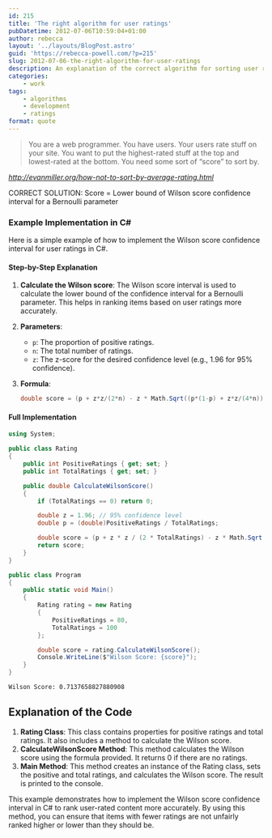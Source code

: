 ```yaml
---
id: 215
title: 'The right algorithm for user ratings'
pubDatetime: 2012-07-06T10:59:04+01:00
author: rebecca
layout: '../layouts/BlogPost.astro'
guid: 'https://rebecca-powell.com/?p=215'
slug: 2012-07-06-the-right-algorithm-for-user-ratings
description: An explanation of the correct algorithm for sorting user ratings, highlighting the use of the Wilson score confidence interval for accurate ranking.
categories:
    - work
tags:
    - algorithms
    - development
    - ratings
format: quote
---
```


> You are a web programmer. You have users. Your users rate stuff on your site. You want to put the highest-rated stuff at the top and lowest-rated at the bottom. You need some sort of “score” to sort by.

<cite><a href="http://evanmiller.org/how-not-to-sort-by-average-rating.html">http://evanmiller.org/how-not-to-sort-by-average-rating.html</a></cite>

CORRECT SOLUTION: Score = Lower bound of Wilson score confidence interval for a Bernoulli parameter

### Example Implementation in C#

Here is a simple example of how to implement the Wilson score confidence interval for user ratings in C#.

#### Step-by-Step Explanation

1. **Calculate the Wilson score**: The Wilson score interval is used to calculate the lower bound of the confidence interval for a Bernoulli parameter. This helps in ranking items based on user ratings more accurately.

2. **Parameters**:
   - `p`: The proportion of positive ratings.
   - `n`: The total number of ratings.
   - `z`: The z-score for the desired confidence level (e.g., 1.96 for 95% confidence).

3. **Formula**:
   ```csharp
   double score = (p + z*z/(2*n) - z * Math.Sqrt((p*(1-p) + z*z/(4*n))/n)) / (1 + z*z/n);
   ```

#### Full Implementation

```csharp
using System;

public class Rating
{
    public int PositiveRatings { get; set; }
    public int TotalRatings { get; set; }

    public double CalculateWilsonScore()
    {
        if (TotalRatings == 0) return 0;

        double z = 1.96; // 95% confidence level
        double p = (double)PositiveRatings / TotalRatings;

        double score = (p + z * z / (2 * TotalRatings) - z * Math.Sqrt((p * (1 - p) + z * z / (4 * TotalRatings)) / TotalRatings)) / (1 + z * z / TotalRatings);
        return score;
    }
}

public class Program
{
    public static void Main()
    {
        Rating rating = new Rating
        {
            PositiveRatings = 80,
            TotalRatings = 100
        };

        double score = rating.CalculateWilsonScore();
        Console.WriteLine($"Wilson Score: {score}");
    }
}
```

```bash
Wilson Score: 0.7137658827880908
```

## Explanation of the Code
1. **Rating Class**: This class contains properties for positive ratings and total ratings. It also includes a method to calculate the Wilson score.
2. **CalculateWilsonScore Method**: This method calculates the Wilson score using the formula provided. It returns 0 if there are no ratings.
3. **Main Method**: This method creates an instance of the Rating class, sets the positive and total ratings, and calculates the Wilson score. The result is printed to the console.

This example demonstrates how to implement the Wilson score confidence interval in C# to rank user-rated content more accurately. By using this method, you can ensure that items with fewer ratings are not unfairly ranked higher or lower than they should be.